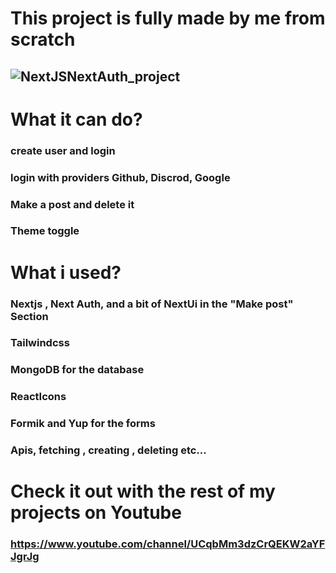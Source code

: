 # This project is fully made by me from scratch 

## ![NextJSNextAuth_project](https://user-images.githubusercontent.com/103299832/201453850-358b2b6d-ff04-4e84-8847-898fc0587bc6.gif)

# What it can do? 
### create user and login 
### login with providers Github, Discrod, Google
### Make a post and delete it
### Theme toggle
# What i used?
### Nextjs , Next Auth, and a bit of NextUi in the "Make post" Section
### Tailwindcss
### MongoDB for the database
### ReactIcons 
### Formik and Yup for the forms
### Apis, fetching , creating , deleting etc...

# Check it out with the rest of my projects  on Youtube 
### https://www.youtube.com/channel/UCqbMm3dzCrQEKW2aYFJgrJg
